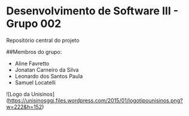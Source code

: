 # Desenvolvimento de Software III - Grupo 002

Repositório central do projeto

##Membros do grupo:
* Aline Favretto
* Jonatan Carneiro da Silva
* Leonardo dos Santos Paula
* Samuel Locatelli

![Logo da Unisinos]
(https://unisinosggj.files.wordpress.com/2015/01/logotipounisinos.png?w=222&h=152)
